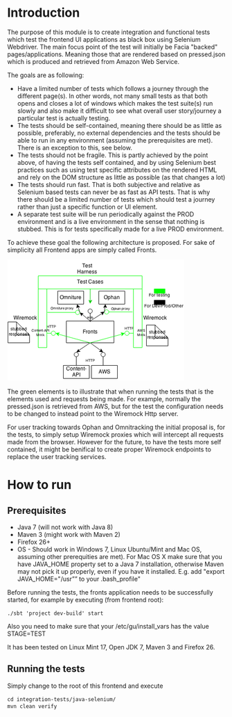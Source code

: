 Introduction
============
The purpose of this module is to create integration and functional tests which test the frontend UI applications as black box using Selenium Webdriver. The main focus point of the test will initially be Facia "backed" pages/applications. Meaning those that are rendered based on pressed.json which is produced and retrieved from Amazon Web Service.

The goals are as following:

* Have a limited number of tests which follows a journey through the different page(s). In other words, not many small tests as that both opens and closes a lot of windows which makes the test suite(s) run slowly and also make it difficult to see what overall user story/journey a particular test is actually testing.
* The tests should be self-contained, meaning there should be as little as possible, preferably, no external dependencies and the tests should be able to run in any environment (assuming the prerequisites are met). There is an exception to this, see below.
* The tests should not be fragile. This is partly achieved by the point above, of having the tests self contained, and by using Selenium best practices such as using test specific attributes on the rendered HTML and rely on the DOM structure as little as possible (as that changes a lot)
* The tests should run fast. That is both subjective and relative as Selenium based tests can never be as fast as API tests. That is why there should be a limited number of tests which should test a journey rather than just a specific function or UI element.
* A separate test suite will be run periodically against the PROD environment and is a live environment in the sense that nothing is stubbed. This is for tests specifically made for a live PROD environment.


To achieve these goal the following architecture is proposed. For sake of simplicity all Frontend apps are simply called Fronts.

![](https://raw.githubusercontent.com/guardian/frontend/java-selenium-test/integration-tests/java-selenium/docs/Fronts%20testing%20overview.png)

The green elements is to illustrate that when running the tests that is the elements used and requests being made. For example, normally the pressed.json is retrieved from AWS, but for the test the configuration needs to be changed to instead point to the Wiremock Http server.

For user tracking towards Ophan and Omnitracking the initial proposal is, for the tests, to simply setup Wiremock proxies which will intercept all requests made from the browser. However for the future, to have the tests more self contained, it might be benifical to create proper Wiremock endpoints to replace the user tracking services.

How to run
===========

Prerequisites
-------------
* Java 7 (will not work with Java 8)
* Maven 3 (might work with Maven 2)
* Firefox 26+
* OS - Should work in Windows 7, Linux Ubuntu/Mint and Mac OS, assuming other prerequities are met). For Mac OS X make sure that you have JAVA_HOME property set to a Java 7 installation, otherwise Maven may not pick it up properly, even if you have it installed. E.g. add "export JAVA_HOME="/usr”” to your .bash_profile"

Before running the tests, the fronts application needs to be successfully started, for example by executing (from frontend root): 
```
./sbt 'project dev-build' start 
```

Also you need to make sure that your /etc/gu/install_vars has the value STAGE=TEST


It has been tested on Linux Mint 17, Open JDK 7, Maven 3 and Firefox 26.

Running the tests
-----------------
Simply change to the root of this frontend and execute
```
cd integration-tests/java-selenium/
mvn clean verify
```
